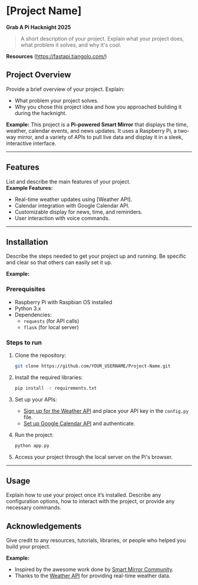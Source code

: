 # **[Project Name]**

**Grab A Pi Hacknight 2025**

> A short description of your project. Explain what your project does, what problem it solves, and why it's cool.

**Resources**
(https://fastapi.tiangolo.com/)


## **Project Overview**

Provide a brief overview of your project. Explain:
- What problem your project solves.
- Why you chose this project idea and how you approached building it during the hacknight.

**Example:**
This project is a **Pi-powered Smart Mirror** that displays the time, weather, calendar events, and news updates. It uses a Raspberry Pi, a two-way mirror, and a variety of APIs to pull live data and display it in a sleek, interactive interface.

---

## **Features**

List and describe the main features of your project.  
**Example Features:**
- Real-time weather updates using [Weather API].
- Calendar integration with Google Calendar API.
- Customizable display for news, time, and reminders.
- User interaction with voice commands.

---

## **Installation**

Describe the steps needed to get your project up and running. Be specific and clear so that others can easily set it up. 

**Example:**

### **Prerequisites**  
- Raspberry Pi with Raspbian OS installed  
- Python 3.x  
- Dependencies:  
    - `requests` (for API calls)  
    - `flask` (for local server)

### **Steps to run**  
1. Clone the repository:
    ```bash
    git clone https://github.com/YOUR_USERNAME/Project-Name.git
    ```
2. Install the required libraries:
    ```bash
    pip install -r requirements.txt
    ```
3. Set up your APIs:
    - [Sign up for the Weather API](https://weatherapi.com) and place your API key in the `config.py` file.
    - [Set up Google Calendar API](https://developers.google.com/calendar) and authenticate.

4. Run the project:
    ```bash
    python app.py
    ```

5. Access your project through the local server on the Pi's browser.

---

## **Usage**

Explain how to use your project once it’s installed. Describe any configuration options, how to interact with the project, or provide any necessary commands. 


## **Acknowledgements**

Give credit to any resources, tutorials, libraries, or people who helped you build your project.

**Example:**
- Inspired by the awesome work done by [Smart Mirror Community](https://smart-mirror.io).
- Thanks to the [Weather API](https://weatherapi.com) for providing real-time weather data.
